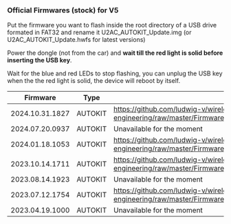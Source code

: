 ### Official Firmwares (stock) for V5

Put the firmware you want to flash inside the root directory of a USB drive formated in FAT32 and rename it U2AC_AUTOKIT_Update.img (or U2AC_AUTOKIT_Update.hwfs for latest versions)

Power the dongle (not from the car) and **wait till the red light is solid before inserting the USB key**.

Wait for the blue and red LEDs to stop flashing, you can unplug the USB key when the the red light is solid, the device will reboot by itself.

| Firmware | Type | Download link |
| - | - | - |
| 2024.10.31.1827 | AUTOKIT | https://github.com/ludwig-v/wireless-carplay-dongle-reverse-engineering/raw/master/Firmware/U2AC/_AUTOKIT/2024.10.31.1827/U2AC_AUTOKIT_Update.hwfs |
| 2024.07.20.0937 | AUTOKIT | Unavailable for the moment |
| 2024.01.18.1053 | AUTOKIT | https://github.com/ludwig-v/wireless-carplay-dongle-reverse-engineering/raw/master/Firmware/U2AC/_AUTOKIT/2024.01.18.1053/U2AC_AUTOKIT_Update.img |
| 2023.10.14.1711 | AUTOKIT | https://github.com/ludwig-v/wireless-carplay-dongle-reverse-engineering/raw/master/Firmware/U2AC/_AUTOKIT/2023.10.14.1711/U2AC_AUTOKIT_Update.img |
| 2023.08.14.1923 | AUTOKIT | Unavailable for the moment |
| 2023.07.12.1754 | AUTOKIT | https://github.com/ludwig-v/wireless-carplay-dongle-reverse-engineering/raw/master/Firmware/U2AC/_AUTOKIT/2023.07.12.1754/U2AC_AUTOKIT_Update.img |
| 2023.04.19.1000 | AUTOKIT | Unavailable for the moment |
